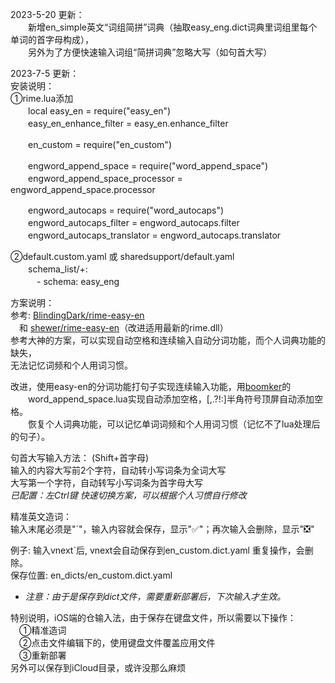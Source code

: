 2023-5-20 更新：  
　　新增en_simple英文“词组简拼”词典（抽取easy_eng.dict词典里词组里每个单词的首字母构成），  
　　另外为了方便快速输入词组“简拼词典”忽略大写（如句首大写）

2023-7-5 更新：  
安装说明：   
①rime.lua添加    
　　local easy_en = require("easy_en")  
　　easy_en_enhance_filter = easy_en.enhance_filter  

　　en_custom = require("en_custom")   

　　engword_append_space = require("word_append_space")  
　　engword_append_space_processor = engword_append_space.processor  

　　engword_autocaps = require("word_autocaps")  
　　engword_autocaps_filter = engword_autocaps.filter  
　　engword_autocaps_translator = engword_autocaps.translator    

②default.custom.yaml 或 sharedsupport/default.yaml    
　　schema_list/+:    
　　　- schema: easy_eng    

方案说明：  
参考: [BlindingDark/rime-easy-en](https://github.com/BlindingDark/rime-easy-en)  
　和 [shewer/rime-easy-en](https://github.com/shewer/rime-easy-en)（改进适用最新的rime.dll）  
参考大神的方案，可以实现自动空格和连续输入自动分词功能，而个人词典功能的缺失，  
无法记忆词频和个人用词习惯。  

改进，使用easy-en的分词功能打句子实现连续输入功能，用[boomker](https://github.com/boomker)的  
　　word_append_space.lua实现自动添加空格，[,.?!:]半角符号顶屏自动添加空格。  
　　恢复个人词典功能，可以记忆单词词频和个人用词习惯（记忆不了lua处理后的句子）。  

句首大写输入方法： (Shift+首字母)   
输入的内容大写前2个字符，自动转小写词条为全词大写  
大写第一个字符，自动转写小写词条为首字母大写  
*已配置：左Ctrl键 快速切换方案，可以根据个人习惯自行修改*  

精准英文造词：  
输入末尾必须是"`"，输入内容就会保存，显示"✅"；再次输入会删除，显示"❎"  

例子: 输入vnext`后, vnext会自动保存到en_custom.dict.yaml 重复操作，会删除。  
保存位置: en_dicts/en_custom.dict.yaml  
* *注意：由于是保存到dict文件，需要重新部署后，下次输入才生效。*  

特别说明，iOS端的仓输入法，由于保存在键盘文件，所以需要以下操作：  
　①精准造词  
　②点击文件编辑下的，使用键盘文件覆盖应用文件  
　③重新部署  
另外可以保存到iCloud目录，或许没那么麻烦